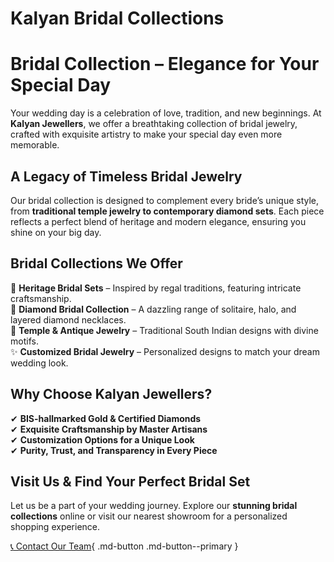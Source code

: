 # Kalyan Bridal Collections


# **Bridal Collection – Elegance for Your Special Day**  

Your wedding day is a celebration of love, tradition, and new beginnings. At **Kalyan Jewellers**, we offer a breathtaking collection of bridal jewelry, crafted with exquisite artistry to make your special day even more memorable.  

## **A Legacy of Timeless Bridal Jewelry**  
Our bridal collection is designed to complement every bride’s unique style, from **traditional temple jewelry to contemporary diamond sets**. Each piece reflects a perfect blend of heritage and modern elegance, ensuring you shine on your big day.  

## **Bridal Collections We Offer**  
👑 **Heritage Bridal Sets** – Inspired by regal traditions, featuring intricate craftsmanship.  
💎 **Diamond Bridal Collection** – A dazzling range of solitaire, halo, and layered diamond necklaces.  
🌿 **Temple & Antique Jewelry** – Traditional South Indian designs with divine motifs.  
✨ **Customized Bridal Jewelry** – Personalized designs to match your dream wedding look.  

## **Why Choose Kalyan Jewellers?**  
✔ **BIS-hallmarked Gold & Certified Diamonds**  
✔ **Exquisite Craftsmanship by Master Artisans**  
✔ **Customization Options for a Unique Look**  
✔ **Purity, Trust, and Transparency in Every Piece**  

## **Visit Us & Find Your Perfect Bridal Set**  
Let us be a part of your wedding journey. Explore our **stunning bridal collections** online or visit our nearest showroom for a personalized shopping experience.  


[<span class="twemoji">📞</span> Contact Our Team](/contact){ .md-button .md-button--primary }

